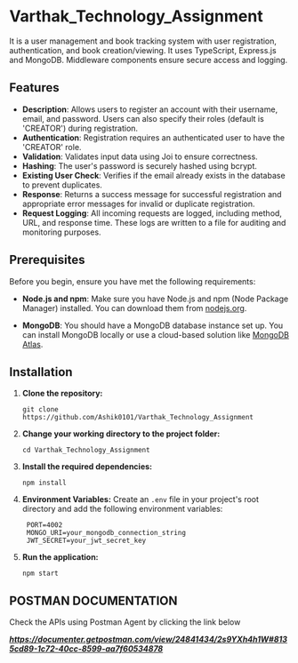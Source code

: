# Varthak_Technology_Assignment

It is a user management and book tracking system with user registration, authentication, and book creation/viewing. It uses TypeScript, Express.js and MongoDB. Middleware components ensure secure access and logging.

## Features

- **Description**: Allows users to register an account with their username, email, and password. Users can also specify their roles (default is 'CREATOR') during registration.
- **Authentication**: Registration requires an authenticated user to have the 'CREATOR' role.
- **Validation**: Validates input data using Joi to ensure correctness.
- **Hashing**: The user's password is securely hashed using bcrypt.
- **Existing User Check**: Verifies if the email already exists in the database to prevent duplicates.
- **Response**: Returns a success message for successful registration and appropriate error messages for invalid or duplicate registration.
- **Request Logging**: All incoming requests are logged, including method, URL, and response time. These logs are written to a file for auditing and monitoring purposes.

## Prerequisites

Before you begin, ensure you have met the following requirements:

- **Node.js and npm**: Make sure you have Node.js and npm (Node Package Manager) installed. You can download them from [nodejs.org](https://nodejs.org/).

- **MongoDB**: You should have a MongoDB database instance set up. You can install MongoDB locally or use a cloud-based solution like [MongoDB Atlas](https://www.mongodb.com/cloud/atlas).

## Installation

1. **Clone the repository:**

   ```shell
   git clone https://github.com/Ashik0101/Varthak_Technology_Assignment
   ```

2. **Change your working directory to the project folder:**

   ```shell
   cd Varthak_Technology_Assignment
   ```

3. **Install the required dependencies:**

   ```shell
   npm install
   ```

4. **Environment Variables:**
   Create an `.env` file in your project's root directory and add the following environment variables:

   ```shell
    PORT=4002
    MONGO_URI=your_mongodb_connection_string
    JWT_SECRET=your_jwt_secret_key
   ```

5. **Run the application:**

   ```shell
   npm start
   ```

## POSTMAN DOCUMENTATION

Check the APIs using Postman Agent by clicking the link below

***https://documenter.getpostman.com/view/24841434/2s9YXh4h1W#8135cd89-1c72-40cc-8599-aa7f60534878***
